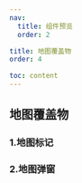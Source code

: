 ```yaml
---
nav:
  title: 组件预览
  order: 2

title: 地图覆盖物
order: 4

toc: content
---
```


## 地图覆盖物

### 1.地图标记

<Card link="/components/marker#1基本使用" imgUrl="/react-mapboxgl-zt/previewImgs-medium/marker1.png" title="基本使用"></Card>

<Card link="/components/marker#2设置样式" imgUrl="/react-mapboxgl-zt/previewImgs-medium/marker2.png" title="设置样式"></Card>

<Card link="/components/marker#3自定义内容" imgUrl="/react-mapboxgl-zt/previewImgs-medium/marker3.png" title="自定义内容"></Card>

<Card link="/components/marker#4拖拽与事件" imgUrl="/react-mapboxgl-zt/previewImgs-medium/marker4.png" title="拖拽与事件"></Card>

<Card link="/components/marker#5获取-marker-实例" imgUrl="/react-mapboxgl-zt/previewImgs-medium/marker5.png" title="获取 Marker 实例"></Card>

### 2.地图弹窗

<Card link="/components/popup#1基本使用" imgUrl="/react-mapboxgl-zt/previewImgs-medium/popup1.png" title="基本使用"></Card>

<Card link="/components/popup#2设置样式" imgUrl="/react-mapboxgl-zt/previewImgs-medium/popup2.png" title="设置样式"></Card>

<Card link="/components/popup#3弹窗事件" imgUrl="/react-mapboxgl-zt/previewImgs-medium/popup3.png" title="弹窗事件"></Card>

<Card link="/components/popup#4获取-popup-实例" imgUrl="/react-mapboxgl-zt/previewImgs-medium/popup4.png" title="获取 Popup 实例"></Card>
